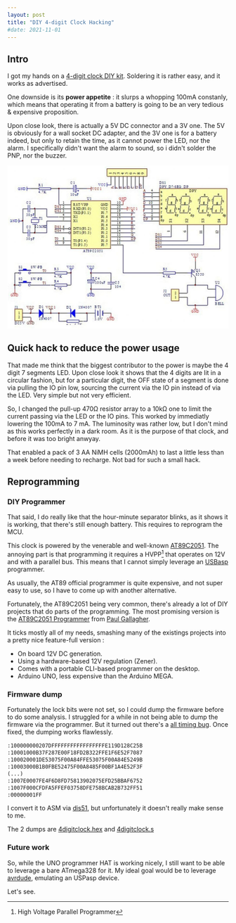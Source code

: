 ```yaml
---
layout: post
title: "DIY 4-digit Clock Hacking"
#date: 2021-11-01
---
```


## Intro

I got my hands on a [4-digit clock DIY kit](https://aliexpress.com/item/33004214555.html).
Soldering it is rather easy, and it works as advertised.

One downside is its **power appetite** : it slurps a whopping 100mA
constanly, which means that operating it from a battery is going to be an
very tedious & expensive proposition.

Upon close look, there is actually a 5V DC connector and a 3V one.
The 5V is obviously for a wall socket DC adapter, and the 3V one is for a
battery indeed, but only to retain the time, as it cannot power the LED, nor
the alarm. I specifically didn't want the alarm to sound, so i didn't solder
the PNP, nor the buzzer.

![Schematics](/assets/images/893663.jpg)

## Quick hack to reduce the power usage

That made me think that the biggest contributor to the power is maybe the 4
digit 7 segments LED. Upon close look it shows that the 4 digits are lit in a
circular fashion, but for a particular digit, the OFF state of a segment is
done via pulling the IO pin low, sourcing the current via the IO pin instead of
via the LED. Very simple but not very efficient.

So, I changed the pull-up 470&#x2126; resistor array to a 10k&#x2126; one to
limit the current passing via the LED or the IO pins. This worked by immediatly
lowering the 100mA to 7 mA. The luminosity was rather low, but I don't mind as
this works perfectly in a dark room. As it is the purpose of that clock, and
before it was too bright anwyay.

That enabled a pack of 3 AA NiMH cells (2000mAh) to last a little less than a
week before needing to recharge.  Not bad for such a small hack.

## Reprogramming

### DIY Programmer

That said, I do really like that the hour-minute separator blinks, as it shows
it is working, that there's still enough battery. This requires to reprogram
the MCU.

This clock is powered by the venerable and well-known
[AT89C2051](https://www.microchip.com/en-us/product/AT89C2051).
The annoying part is that programming it requires a HVPP[^1] that operates
on 12V and with a parallel bus. This means that I cannot simply leverage an
[USBasp](https://www.fischl.de/usbasp/) programmer.

As usually, the AT89 official programmer is quite expensive, and not super easy to
use, so I have to come up with another alternative.

Fortunately, the AT89C2051 being very common, there's already a lot of DIY
projects that do parts of the programming. The most promising version is the
[AT89C2051 Programmer](https://leap.tardate.com/8051/at89c2051/programmer/)
from [Paul Gallagher](https://github.com/tardate).

It ticks mostly all of my needs, smashing many of the existings projects into a
pretty nice feature-full version :

* On board 12V DC generation.
* Using a hardware-based 12V regulation (Zener).
* Comes with a portable CLI-based programmer on the desktop.
* Arduino UNO, less expensive than the Arduino MEGA.

### Firmware dump

Fortunately the lock bits were not set, so I could dump the firmware before to
do some analysis.  I struggled for a while in not being able to dump the
firmware via the programmer. But it turned out there's a [all timing bug](https://github.com/tardate/LittleArduinoProjects/issues/22).
Once fixed, the dumping works flawlessly.

	:100000000207DFFFFFFFFFFFFFFFFFE119D128C25B
	:10001000B37F287E00F18FD2B322FFE1F6E52F7087
	:100020001DE53075F00A84FFE53075F00A84E5249B
	:10003000B1B0FBE52475F00A8485F00BF1A4E52F3F
	(...)
	:1007E0007FE4F6D8FD75813902075EFD25BBAF6752
	:1007F000CFDFA5FFEF03758DFE758BCAB2B732FF51
	:00000001FF

I convert it to ASM via [dis51](http://plit.de/asem-51/dis51.html), but
unfortunately it doesn't really make sense to me.

The 2 dumps are [4digitclock.hex](/assets/firmware/4digitclock.hex) and
[4digitclock.s](/assets/firmware/4digitclock.s)

### Future work

So, while the UNO programmer HAT is working nicely, I still want to be able to
leverage a bare ATmega328 for it. My ideal goal would be to leverage
[avrdude](https://www.nongnu.org/avrdude/), emulating an USPasp device.

Let's see.

[^1]: High Voltage Parallel Programmer
